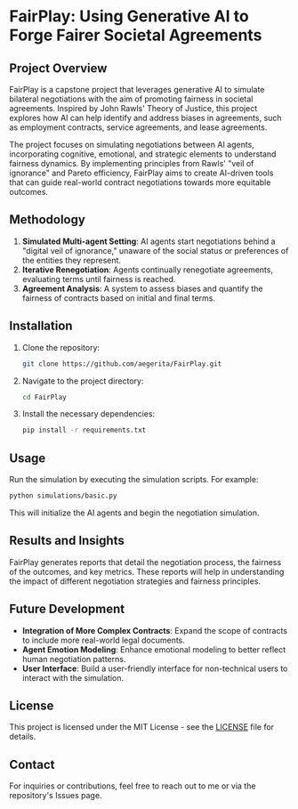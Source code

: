 # FairPlay: Using Generative AI to Forge Fairer Societal Agreements

## Project Overview
FairPlay is a capstone project that leverages generative AI to simulate bilateral negotiations with the aim of promoting fairness in societal agreements. Inspired by John Rawls' Theory of Justice, this project explores how AI can help identify and address biases in agreements, such as employment contracts, service agreements, and lease agreements.

The project focuses on simulating negotiations between AI agents, incorporating cognitive, emotional, and strategic elements to understand fairness dynamics. By implementing principles from Rawls' "veil of ignorance" and Pareto efficiency, FairPlay aims to create AI-driven tools that can guide real-world contract negotiations towards more equitable outcomes.

## Methodology
1. **Simulated Multi-agent Setting**: AI agents start negotiations behind a "digital veil of ignorance," unaware of the social status or preferences of the entities they represent.
2. **Iterative Renegotiation**: Agents continually renegotiate agreements, evaluating terms until fairness is reached.
3. **Agreement Analysis**: A system to assess biases and quantify the fairness of contracts based on initial and final terms.

## Installation
1. Clone the repository:
    ```bash
    git clone https://github.com/aegerita/FairPlay.git
    ```
2. Navigate to the project directory:
    ```bash
    cd FairPlay
    ```
3. Install the necessary dependencies:
    ```bash
    pip install -r requirements.txt
    ```

## Usage
Run the simulation by executing the simulation scripts. For example:
```bash
python simulations/basic.py
```
This will initialize the AI agents and begin the negotiation simulation. 

## Results and Insights
FairPlay generates reports that detail the negotiation process, the fairness of the outcomes, and key metrics. These reports will help in understanding the impact of different negotiation strategies and fairness principles.

## Future Development
- **Integration of More Complex Contracts**: Expand the scope of contracts to include more real-world legal documents.
- **Agent Emotion Modeling**: Enhance emotional modeling to better reflect human negotiation patterns.
- **User Interface**: Build a user-friendly interface for non-technical users to interact with the simulation.

## License
This project is licensed under the MIT License - see the [LICENSE](LICENSE) file for details.

## Contact
For inquiries or contributions, feel free to reach out to me or via the repository's Issues page.
